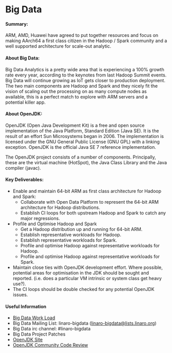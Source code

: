 # Big Data

#### Summary: 

ARM, AMD, Huawei have agreed to put together resources and focus on making AArch64 a first class citizen in the Hadoop / Spark community and a well supported architecture for scale-out analytic.

#### About Big Data:

Big Data Analytics is a pretty wide area that is experiencing a 100% growth rate every year, according to the keynotes from last Hadoop Summit events. Big Data will continue growing as IoT gets closer to production deployment. The two main components are Hadoop and Spark and they nicely fit the vision of scaling out the processing on as many compute nodes as available, this is a perfect match to explore with ARM servers and a potential killer app.

#### About OpenJDK:

OpenJDK (Open Java Development Kit) is a free and open source implementation of the Java Platform, Standard Edition (Java SE). It is the result of an effort Sun Microsystems began in 2006. The implementation is licensed under the GNU General Public License (GNU GPL) with a linking exception. OpenJDK is the official Java SE 7 reference implementation.

The OpenJDK project consists of a number of components. Principally, these are the virtual machine (HotSpot), the Java Class Library and the Java compiler (javac).

 

#### Key Deliverables:

- Enable and maintain 64-bit ARM as first class architecture for Hadoop and Spark:
   - Collaborate with Open Data Platform to represent the 64-bit ARM architecture for Hadoop distributions.
   - Establish CI loops for both upstream Hadoop and Spark to catch any major regressions.
- Profile and Optimise Hadoop and Spark
   - Get a Hadoop distribution up and running for 64-bit ARM.
   - Establish representative workloads for Hadoop.
   - Establish representative workloads for Spark.
   - Profile and optimise Hadoop against representative workloads for Hadoop.
   - Profile and optimise Hadoop against representative workloads for Spark.
- Maintain close ties with OpenJDK development effort.
Where possible, potential areas for optimisation in the JDK should be sought and reported. (i.e. does a particular VM intrinsic or system class get heavy use?).
- The CI loops should be double checked for any potential OpenJDK issues.

#### Useful Information

- [Big Data Work Load](https://docs.google.com/spreadsheets/d/1adtQIzk9XzVkJqPz3CmWyq0PGmgYi_xjfyANPaEmUNg/edit#gid=0)
- Big Data Mailing List: linaro-bigdata (linaro-bigdata@lists.linaro.org)
- Big Data irc channel: #linaro-bigdata
- Big Data Project Patches
- [OpenJDK Site](http://openjdk.java.net/)
- [OpenJDK Community Code Review](http://openjdk.java.net/guide/codeReview.html)
